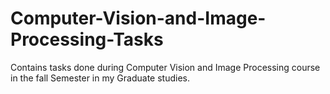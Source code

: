 # Computer-Vision-and-Image-Processing-Tasks

Contains tasks done during Computer Vision and Image Processing course in the fall Semester in my Graduate studies.
